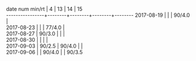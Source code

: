 date num min/rt |    4   |   13   |   14   |   15   
----------------+--------+--------+--------+--------
2017-08-19      |        |        | 90/4.0 |       
2017-08-23      |        |        | 77/4.0 |       
2017-08-27      | 90/3.0 |        |        |       
2017-08-30      |        |        |        |       
2017-09-03      | 90/2.5 | 90/4.0 |        |       
2017-09-06      |        | 90/4.0 |        | 90/3.5
